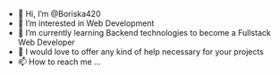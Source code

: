 - 👋 Hi, I’m @Boriska420
- 👀 I’m interested in Web Development
- 🌱 I’m currently learning Backend technologies to become a Fullstack Web Developer
- 💞️ I would love to offer any kind of help necessary for your projects
- 📫 How to reach me ...

<!---
Boriska420/Boriska420 is a ✨ special ✨ repository because its `README.md` (this file) appears on your GitHub profile.
You can click the Preview link to take a look at your changes.
--->
